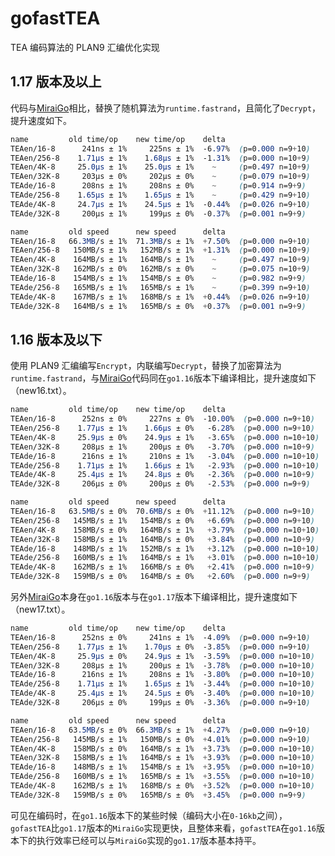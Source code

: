 # gofastTEA
TEA 编码算法的 PLAN9 汇编优化实现

## 1.17 版本及以上
代码与[MiraiGo](https://github.com/Mrs4s/MiraiGo/blob/574c4e57b1467225f03936342e477ee0d587a2dc/binary/tea.go)相比，替换了随机算法为`runtime.fastrand`，且简化了`Decrypt`，提升速度如下。
```css
name         old time/op    new time/op    delta
TEAen/16-8      241ns ± 1%     225ns ± 1%  -6.97%  (p=0.000 n=9+10)
TEAen/256-8    1.71µs ± 1%    1.68µs ± 1%  -1.31%  (p=0.000 n=10+9)
TEAen/4K-8     25.0µs ± 1%    25.0µs ± 1%    ~     (p=0.497 n=10+9)
TEAen/32K-8     203µs ± 0%     202µs ± 0%    ~     (p=0.079 n=10+9)
TEAde/16-8      208ns ± 1%     208ns ± 0%    ~     (p=0.914 n=9+9)
TEAde/256-8    1.65µs ± 1%    1.65µs ± 1%    ~     (p=0.429 n=9+10)
TEAde/4K-8     24.7µs ± 1%    24.5µs ± 1%  -0.44%  (p=0.026 n=9+10)
TEAde/32K-8     200µs ± 1%     199µs ± 0%  -0.37%  (p=0.001 n=9+9)

name         old speed      new speed      delta
TEAen/16-8   66.3MB/s ± 1%  71.3MB/s ± 1%  +7.50%  (p=0.000 n=9+10)
TEAen/256-8   150MB/s ± 1%   152MB/s ± 1%  +1.31%  (p=0.000 n=10+9)
TEAen/4K-8    164MB/s ± 1%   164MB/s ± 1%    ~     (p=0.497 n=10+9)
TEAen/32K-8   162MB/s ± 0%   162MB/s ± 0%    ~     (p=0.075 n=10+9)
TEAde/16-8    154MB/s ± 1%   154MB/s ± 0%    ~     (p=0.982 n=9+9)
TEAde/256-8   165MB/s ± 1%   165MB/s ± 1%    ~     (p=0.399 n=9+10)
TEAde/4K-8    167MB/s ± 1%   168MB/s ± 1%  +0.44%  (p=0.026 n=9+10)
TEAde/32K-8   164MB/s ± 1%   165MB/s ± 0%  +0.37%  (p=0.001 n=9+9)
```

## 1.16 版本及以下
使用 PLAN9 汇编编写`Encrypt`，内联编写`Decrypt`，替换了加密算法为`runtime.fastrand`，与[MiraiGo](https://github.com/Mrs4s/MiraiGo/blob/574c4e57b1467225f03936342e477ee0d587a2dc/binary/tea.go)代码同在`go1.16`版本下编译相比，提升速度如下（new16.txt）。
```css
name         old time/op    new time/op    delta
TEAen/16-8      252ns ± 0%     227ns ± 0%  -10.00%  (p=0.000 n=9+10)
TEAen/256-8    1.77µs ± 1%    1.66µs ± 0%   -6.28%  (p=0.000 n=9+10)
TEAen/4K-8     25.9µs ± 0%    24.9µs ± 1%   -3.65%  (p=0.000 n=10+10)
TEAen/32K-8     208µs ± 1%     200µs ± 0%   -3.70%  (p=0.000 n=10+9)
TEAde/16-8      216ns ± 1%     210ns ± 1%   -3.04%  (p=0.000 n=10+10)
TEAde/256-8    1.71µs ± 1%    1.66µs ± 1%   -2.93%  (p=0.000 n=10+10)
TEAde/4K-8     25.4µs ± 1%    24.8µs ± 0%   -2.36%  (p=0.000 n=10+9)
TEAde/32K-8     206µs ± 0%     200µs ± 0%   -2.53%  (p=0.000 n=9+9)

name         old speed      new speed      delta
TEAen/16-8   63.5MB/s ± 0%  70.6MB/s ± 0%  +11.12%  (p=0.000 n=9+10)
TEAen/256-8   145MB/s ± 1%   154MB/s ± 0%   +6.69%  (p=0.000 n=9+10)
TEAen/4K-8    158MB/s ± 0%   164MB/s ± 1%   +3.79%  (p=0.000 n=10+10)
TEAen/32K-8   158MB/s ± 1%   164MB/s ± 0%   +3.84%  (p=0.000 n=10+9)
TEAde/16-8    148MB/s ± 1%   152MB/s ± 1%   +3.12%  (p=0.000 n=10+10)
TEAde/256-8   160MB/s ± 1%   164MB/s ± 1%   +3.01%  (p=0.000 n=10+10)
TEAde/4K-8    162MB/s ± 1%   166MB/s ± 0%   +2.41%  (p=0.000 n=10+9)
TEAde/32K-8   159MB/s ± 0%   164MB/s ± 0%   +2.60%  (p=0.000 n=9+9)
```
另外[MiraiGo](https://github.com/Mrs4s/MiraiGo/blob/574c4e57b1467225f03936342e477ee0d587a2dc/binary/tea.go)本身在`go1.16`版本与在`go1.17`版本下编译相比，提升速度如下（new17.txt）。
```css
name         old time/op    new time/op    delta
TEAen/16-8      252ns ± 0%     241ns ± 1%  -4.09%  (p=0.000 n=9+10)
TEAen/256-8    1.77µs ± 1%    1.70µs ± 0%  -3.85%  (p=0.000 n=9+10)
TEAen/4K-8     25.9µs ± 0%    24.9µs ± 1%  -3.59%  (p=0.000 n=10+10)
TEAen/32K-8     208µs ± 1%     200µs ± 1%  -3.78%  (p=0.000 n=10+10)
TEAde/16-8      216ns ± 1%     208ns ± 1%  -3.80%  (p=0.000 n=10+10)
TEAde/256-8    1.71µs ± 1%    1.65µs ± 1%  -3.44%  (p=0.000 n=10+10)
TEAde/4K-8     25.4µs ± 1%    24.5µs ± 0%  -3.40%  (p=0.000 n=10+10)
TEAde/32K-8     206µs ± 0%     199µs ± 0%  -3.36%  (p=0.000 n=9+10)

name         old speed      new speed      delta
TEAen/16-8   63.5MB/s ± 0%  66.3MB/s ± 1%  +4.27%  (p=0.000 n=9+10)
TEAen/256-8   145MB/s ± 1%   150MB/s ± 0%  +4.01%  (p=0.000 n=9+10)
TEAen/4K-8    158MB/s ± 0%   164MB/s ± 1%  +3.73%  (p=0.000 n=10+10)
TEAen/32K-8   158MB/s ± 1%   164MB/s ± 1%  +3.93%  (p=0.000 n=10+10)
TEAde/16-8    148MB/s ± 1%   154MB/s ± 1%  +3.95%  (p=0.000 n=10+10)
TEAde/256-8   160MB/s ± 1%   165MB/s ± 1%  +3.55%  (p=0.000 n=10+10)
TEAde/4K-8    162MB/s ± 1%   168MB/s ± 0%  +3.52%  (p=0.000 n=10+10)
TEAde/32K-8   159MB/s ± 0%   165MB/s ± 0%  +3.45%  (p=0.000 n=9+9)
```
可见在编码时，在`go1.16`版本下的某些时候（编码大小在`0-16kb`之间），`gofastTEA`比`go1.17`版本的`MiraiGo`实现更快，且整体来看，`gofastTEA`在`go1.16`版本下的执行效率已经可以与`MiraiGo`实现的`go1.17`版本基本持平。